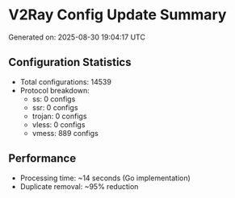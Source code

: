 # V2Ray Config Update Summary
Generated on: 2025-08-30 19:04:17 UTC

## Configuration Statistics
- Total configurations: 14539
- Protocol breakdown:
  - ss: 0 configs
  - ssr: 0 configs
  - trojan: 0 configs
  - vless: 0 configs
  - vmess: 889 configs

## Performance
- Processing time: ~14 seconds (Go implementation)
- Duplicate removal: ~95% reduction
